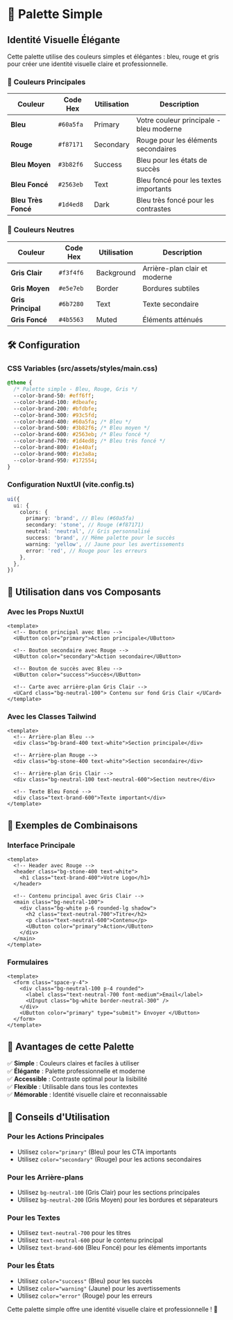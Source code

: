 # 🎨 Palette Simple

## Identité Visuelle Élégante

Cette palette utilise des couleurs simples et élégantes : bleu, rouge et gris pour créer une identité visuelle claire et professionnelle.

### 🎯 **Couleurs Principales**

| Couleur             | Code Hex  | Utilisation | Description                             |
| ------------------- | --------- | ----------- | --------------------------------------- |
| **Bleu**            | `#60a5fa` | Primary     | Votre couleur principale - bleu moderne |
| **Rouge**           | `#f87171` | Secondary   | Rouge pour les éléments secondaires     |
| **Bleu Moyen**      | `#3b82f6` | Success     | Bleu pour les états de succès           |
| **Bleu Foncé**      | `#2563eb` | Text        | Bleu foncé pour les textes importants   |
| **Bleu Très Foncé** | `#1d4ed8` | Dark        | Bleu très foncé pour les contrastes     |

### 🎨 **Couleurs Neutres**

| Couleur            | Code Hex  | Utilisation | Description                   |
| ------------------ | --------- | ----------- | ----------------------------- |
| **Gris Clair**     | `#f3f4f6` | Background  | Arrière-plan clair et moderne |
| **Gris Moyen**     | `#e5e7eb` | Border      | Bordures subtiles             |
| **Gris Principal** | `#6b7280` | Text        | Texte secondaire              |
| **Gris Foncé**     | `#4b5563` | Muted       | Éléments atténués             |

## 🛠️ **Configuration**

### CSS Variables (src/assets/styles/main.css)

```css
@theme {
  /* Palette simple - Bleu, Rouge, Gris */
  --color-brand-50: #eff6ff;
  --color-brand-100: #dbeafe;
  --color-brand-200: #bfdbfe;
  --color-brand-300: #93c5fd;
  --color-brand-400: #60a5fa; /* Bleu */
  --color-brand-500: #3b82f6; /* Bleu moyen */
  --color-brand-600: #2563eb; /* Bleu foncé */
  --color-brand-700: #1d4ed8; /* Bleu très foncé */
  --color-brand-800: #1e40af;
  --color-brand-900: #1e3a8a;
  --color-brand-950: #172554;
}
```

### Configuration NuxtUI (vite.config.ts)

```typescript
ui({
  ui: {
    colors: {
      primary: 'brand', // Bleu (#60a5fa)
      secondary: 'stone', // Rouge (#f87171)
      neutral: 'neutral', // Gris personnalisé
      success: 'brand', // Même palette pour le succès
      warning: 'yellow', // Jaune pour les avertissements
      error: 'red', // Rouge pour les erreurs
    },
  },
})
```

## 🎯 **Utilisation dans vos Composants**

### Avec les Props NuxtUI

```vue
<template>
  <!-- Bouton principal avec Bleu -->
  <UButton color="primary">Action principale</UButton>

  <!-- Bouton secondaire avec Rouge -->
  <UButton color="secondary">Action secondaire</UButton>

  <!-- Bouton de succès avec Bleu -->
  <UButton color="success">Succès</UButton>

  <!-- Carte avec arrière-plan Gris Clair -->
  <UCard class="bg-neutral-100"> Contenu sur fond Gris Clair </UCard>
</template>
```

### Avec les Classes Tailwind

```vue
<template>
  <!-- Arrière-plan Bleu -->
  <div class="bg-brand-400 text-white">Section principale</div>

  <!-- Arrière-plan Rouge -->
  <div class="bg-stone-400 text-white">Section secondaire</div>

  <!-- Arrière-plan Gris Clair -->
  <div class="bg-neutral-100 text-neutral-600">Section neutre</div>

  <!-- Texte Bleu Foncé -->
  <div class="text-brand-600">Texte important</div>
</template>
```

## 🎨 **Exemples de Combinaisons**

### Interface Principale

```vue
<template>
  <!-- Header avec Rouge -->
  <header class="bg-stone-400 text-white">
    <h1 class="text-brand-400">Votre Logo</h1>
  </header>

  <!-- Contenu principal avec Gris Clair -->
  <main class="bg-neutral-100">
    <div class="bg-white p-6 rounded-lg shadow">
      <h2 class="text-neutral-700">Titre</h2>
      <p class="text-neutral-600">Contenu</p>
      <UButton color="primary">Action</UButton>
    </div>
  </main>
</template>
```

### Formulaires

```vue
<template>
  <form class="space-y-4">
    <div class="bg-neutral-100 p-4 rounded">
      <label class="text-neutral-700 font-medium">Email</label>
      <UInput class="bg-white border-neutral-300" />
    </div>
    <UButton color="primary" type="submit"> Envoyer </UButton>
  </form>
</template>
```

## 🚀 **Avantages de cette Palette**

✅ **Simple** : Couleurs claires et faciles à utiliser  
✅ **Élégante** : Palette professionnelle et moderne  
✅ **Accessible** : Contraste optimal pour la lisibilité  
✅ **Flexible** : Utilisable dans tous les contextes  
✅ **Mémorable** : Identité visuelle claire et reconnaissable

## 🎯 **Conseils d'Utilisation**

### Pour les Actions Principales

- Utilisez `color="primary"` (Bleu) pour les CTA importants
- Utilisez `color="secondary"` (Rouge) pour les actions secondaires

### Pour les Arrière-plans

- Utilisez `bg-neutral-100` (Gris Clair) pour les sections principales
- Utilisez `bg-neutral-200` (Gris Moyen) pour les bordures et séparateurs

### Pour les Textes

- Utilisez `text-neutral-700` pour les titres
- Utilisez `text-neutral-600` pour le contenu principal
- Utilisez `text-brand-600` (Bleu Foncé) pour les éléments importants

### Pour les États

- Utilisez `color="success"` (Bleu) pour les succès
- Utilisez `color="warning"` (Jaune) pour les avertissements
- Utilisez `color="error"` (Rouge) pour les erreurs

Cette palette simple offre une identité visuelle claire et professionnelle ! 🎨
